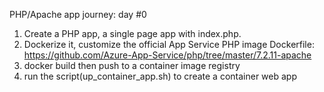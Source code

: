 PHP/Apache app journey:  day #0

1. Create a PHP app, a single page app with index.php. 
2. Dockerize it, customize the official App Service PHP image Dockerfile: https://github.com/Azure-App-Service/php/tree/master/7.2.11-apache 
3. docker build then push to a container image registry
4. run the script(up_container_app.sh) to create a container web app

